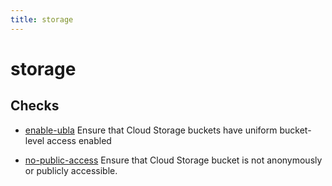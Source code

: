 ```yaml
---
title: storage
---
```


# storage

## Checks


- [enable-ubla](enable-ubla) Ensure that Cloud Storage buckets have uniform bucket-level access enabled

- [no-public-access](no-public-access) Ensure that Cloud Storage bucket is not anonymously or publicly accessible.



